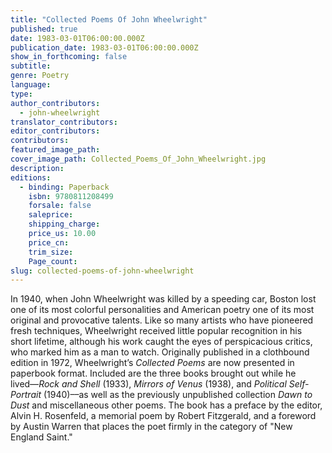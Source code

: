 ```yaml
---
title: "Collected Poems Of John Wheelwright"
published: true
date: 1983-03-01T06:00:00.000Z
publication_date: 1983-03-01T06:00:00.000Z
show_in_forthcoming: false
subtitle:
genre: Poetry
language:
type:
author_contributors:
  - john-wheelwright
translator_contributors:
editor_contributors:
contributors:
featured_image_path:
cover_image_path: Collected_Poems_Of_John_Wheelwright.jpg
description:
editions:
  - binding: Paperback
    isbn: 9780811208499
    forsale: false
    saleprice:
    shipping_charge:
    price_us: 10.00
    price_cn:
    trim_size:
    Page_count:
slug: collected-poems-of-john-wheelwright
---
```


In 1940, when John Wheelwright was killed by a speeding car, Boston lost one of its most colorful personalities and American poetry one of its most original and provocative talents. Like so many artists who have pioneered fresh techniques, Wheelwright received little popular recognition in his short lifetime, although his work caught the eyes of perspicacious critics, who marked him as a man to watch. Originally published in a clothbound edition in 1972, Wheelwright’s _Collected Poems_ are now presented in paperbook format. Included are the three books brought out while he lived––_Rock and Shell_ (1933), _Mirrors of Venus_ (1938), and _Political Self-Portrait_ (1940)––as well as the previously unpublished collection _Dawn to Dust_ and miscellaneous other poems. The book has a preface by the editor, Alvin H. Rosenfeld, a memorial poem by Robert Fitzgerald, and a foreword by Austin Warren that places the poet firmly in the category of "New England Saint."

